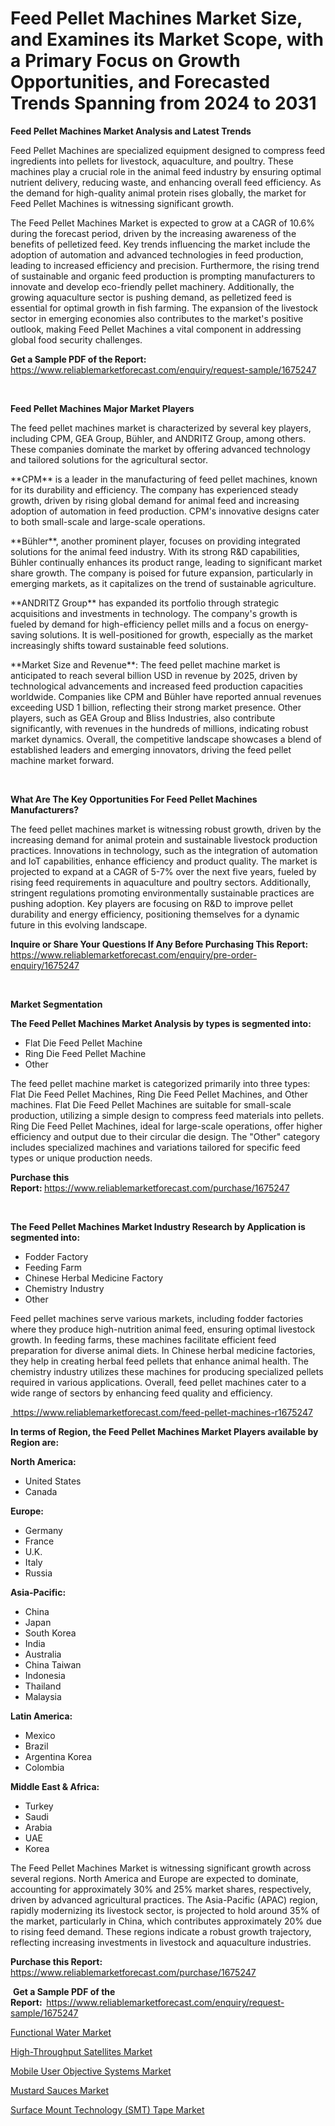 <p><h1>Feed Pellet Machines Market Size, and Examines its Market Scope, with a Primary Focus on Growth Opportunities, and Forecasted Trends Spanning from 2024 to 2031</h1></p><p><strong>Feed Pellet Machines Market Analysis and Latest Trends</strong></p>
<p><p>Feed Pellet Machines are specialized equipment designed to compress feed ingredients into pellets for livestock, aquaculture, and poultry. These machines play a crucial role in the animal feed industry by ensuring optimal nutrient delivery, reducing waste, and enhancing overall feed efficiency. As the demand for high-quality animal protein rises globally, the market for Feed Pellet Machines is witnessing significant growth.</p><p>The Feed Pellet Machines Market is expected to grow at a CAGR of 10.6% during the forecast period, driven by the increasing awareness of the benefits of pelletized feed. Key trends influencing the market include the adoption of automation and advanced technologies in feed production, leading to increased efficiency and precision. Furthermore, the rising trend of sustainable and organic feed production is prompting manufacturers to innovate and develop eco-friendly pellet machinery. Additionally, the growing aquaculture sector is pushing demand, as pelletized feed is essential for optimal growth in fish farming. The expansion of the livestock sector in emerging economies also contributes to the market's positive outlook, making Feed Pellet Machines a vital component in addressing global food security challenges.</p></p>
<p><strong>Get a Sample PDF of the Report:&nbsp;</strong> <a href="https://www.reliablemarketforecast.com/enquiry/request-sample/1675247?utm_campaign=1130&utm_medium=2&utm_source=Github&utm_content=ia&utm_term=10102024&utm_id=feed-pellet-machines">https://www.reliablemarketforecast.com/enquiry/request-sample/1675247</a></p>
<p>&nbsp;</p>
<p><strong>Feed Pellet Machines Major Market Players</strong></p>
<p><p>The feed pellet machines market is characterized by several key players, including CPM, GEA Group, Bühler, and ANDRITZ Group, among others. These companies dominate the market by offering advanced technology and tailored solutions for the agricultural sector.</p><p>**CPM** is a leader in the manufacturing of feed pellet machines, known for its durability and efficiency. The company has experienced steady growth, driven by rising global demand for animal feed and increasing adoption of automation in feed production. CPM's innovative designs cater to both small-scale and large-scale operations.</p><p>**Bühler**, another prominent player, focuses on providing integrated solutions for the animal feed industry. With its strong R&D capabilities, Bühler continually enhances its product range, leading to significant market share growth. The company is poised for future expansion, particularly in emerging markets, as it capitalizes on the trend of sustainable agriculture.</p><p>**ANDRITZ Group** has expanded its portfolio through strategic acquisitions and investments in technology. The company's growth is fueled by demand for high-efficiency pellet mills and a focus on energy-saving solutions. It is well-positioned for growth, especially as the market increasingly shifts toward sustainable feed solutions.</p><p>**Market Size and Revenue**: The feed pellet machine market is anticipated to reach several billion USD in revenue by 2025, driven by technological advancements and increased feed production capacities worldwide. Companies like CPM and Bühler have reported annual revenues exceeding USD 1 billion, reflecting their strong market presence. Other players, such as GEA Group and Bliss Industries, also contribute significantly, with revenues in the hundreds of millions, indicating robust market dynamics. Overall, the competitive landscape showcases a blend of established leaders and emerging innovators, driving the feed pellet machine market forward.</p></p>
<p>&nbsp;</p>
<p><strong>What Are The Key Opportunities For Feed Pellet Machines Manufacturers?</strong></p>
<p><p>The feed pellet machines market is witnessing robust growth, driven by the increasing demand for animal protein and sustainable livestock production practices. Innovations in technology, such as the integration of automation and IoT capabilities, enhance efficiency and product quality. The market is projected to expand at a CAGR of 5-7% over the next five years, fueled by rising feed requirements in aquaculture and poultry sectors. Additionally, stringent regulations promoting environmentally sustainable practices are pushing adoption. Key players are focusing on R&D to improve pellet durability and energy efficiency, positioning themselves for a dynamic future in this evolving landscape.</p></p>
<p><strong>Inquire or Share Your Questions If Any Before Purchasing This Report:</strong> <a href="https://www.reliablemarketforecast.com/enquiry/pre-order-enquiry/1675247?utm_campaign=1130&utm_medium=2&utm_source=Github&utm_content=ia&utm_term=10102024&utm_id=feed-pellet-machines">https://www.reliablemarketforecast.com/enquiry/pre-order-enquiry/1675247</a></p>
<p>&nbsp;</p>
<p><strong>Market Segmentation</strong></p>
<p><strong>The Feed Pellet Machines Market Analysis by types is segmented into:</strong></p>
<p><ul><li>Flat Die Feed Pellet Machine</li><li>Ring Die Feed Pellet Machine</li><li>Other</li></ul></p>
<p><p>The feed pellet machine market is categorized primarily into three types: Flat Die Feed Pellet Machines, Ring Die Feed Pellet Machines, and Other machines. Flat Die Feed Pellet Machines are suitable for small-scale production, utilizing a simple design to compress feed materials into pellets. Ring Die Feed Pellet Machines, ideal for large-scale operations, offer higher efficiency and output due to their circular die design. The "Other" category includes specialized machines and variations tailored for specific feed types or unique production needs.</p></p>
<p><strong>Purchase this Report:&nbsp;</strong><a href="https://www.reliablemarketforecast.com/purchase/1675247?utm_campaign=1130&utm_medium=2&utm_source=Github&utm_content=ia&utm_term=10102024&utm_id=feed-pellet-machines">https://www.reliablemarketforecast.com/purchase/1675247</a></p>
<p>&nbsp;</p>
<p><strong>The Feed Pellet Machines Market Industry Research by Application is segmented into:</strong></p>
<p><ul><li>Fodder Factory</li><li>Feeding Farm</li><li>Chinese Herbal Medicine Factory</li><li>Chemistry Industry</li><li>Other</li></ul></p>
<p><p>Feed pellet machines serve various markets, including fodder factories where they produce high-nutrition animal feed, ensuring optimal livestock growth. In feeding farms, these machines facilitate efficient feed preparation for diverse animal diets. In Chinese herbal medicine factories, they help in creating herbal feed pellets that enhance animal health. The chemistry industry utilizes these machines for producing specialized pellets required in various applications. Overall, feed pellet machines cater to a wide range of sectors by enhancing feed quality and efficiency.</p></p>
<p><a href="https://www.reliablemarketforecast.com/feed-pellet-machines-r1675247?utm_campaign=1130&utm_medium=2&utm_source=Github&utm_content=ia&utm_term=10102024&utm_id=feed-pellet-machines">&nbsp;https://www.reliablemarketforecast.com/feed-pellet-machines-r1675247</a></p>
<p><strong>In terms of Region, the Feed Pellet Machines Market Players available by Region are:</strong></p>
<p>
    <p> <strong> North America: </strong>
        <ul>
            <li>United States</li>
            <li>Canada</li>
        </ul>
        </p> 
    <p> <strong> Europe: </strong>
        <ul>
            <li>Germany</li>
            <li>France</li>
            <li>U.K.</li>
            <li>Italy</li>
            <li>Russia</li>
        </ul>
        </p> 
    <p> <strong> Asia-Pacific: </strong>
        <ul>
            <li>China</li>
            <li>Japan</li>
            <li>South Korea</li>
            <li>India</li>
            <li>Australia</li>
            <li>China Taiwan</li>
            <li>Indonesia</li>
            <li>Thailand</li>
            <li>Malaysia</li>
        </ul>
        </p> 
    <p> <strong> Latin America: </strong>
        <ul>
            <li>Mexico</li>
            <li>Brazil</li>
            <li>Argentina Korea</li>
            <li>Colombia</li>
        </ul>
        </p> 
    <p> <strong> Middle East & Africa: </strong>
        <ul>
            <li>Turkey</li>
            <li>Saudi</li>
            <li>Arabia</li>
            <li>UAE</li>
            <li>Korea</li>
        </ul>
    </p>
    </p>
<p><p>The Feed Pellet Machines Market is witnessing significant growth across several regions. North America and Europe are expected to dominate, accounting for approximately 30% and 25% market shares, respectively, driven by advanced agricultural practices. The Asia-Pacific (APAC) region, rapidly modernizing its livestock sector, is projected to hold around 35% of the market, particularly in China, which contributes approximately 20% due to rising feed demand. These regions indicate a robust growth trajectory, reflecting increasing investments in livestock and aquaculture industries.</p></p>
<p><strong>Purchase this Report: </strong><a href="https://www.reliablemarketforecast.com/purchase/1675247?utm_campaign=1130&utm_medium=2&utm_source=Github&utm_content=ia&utm_term=10102024&utm_id=feed-pellet-machines">https://www.reliablemarketforecast.com/purchase/1675247</a></p>
<p>&nbsp;<strong>Get a Sample PDF of the Report:&nbsp;&nbsp;</strong><a href="https://www.reliablemarketforecast.com/enquiry/request-sample/1675247?utm_campaign=1130&utm_medium=2&utm_source=Github&utm_content=ia&utm_term=10102024&utm_id=feed-pellet-machines">https://www.reliablemarketforecast.com/enquiry/request-sample/1675247</a></p>
<p><strong></strong></p>
<p><p><a href="https://issuu.com/reportprime-2/docs/functional-water-market-size-2030.p_9c9d9dda654d4f?utm_campaign=1130&utm_medium=2&utm_source=Github&utm_content=ia&utm_term=10102024&utm_id=feed-pellet-machines">Functional Water Market</a></p><p><a href="https://www.linkedin.com/pulse/what-innovations-market-trends-shaping-high-throughput-satellites-l6fdc?utm_campaign=1130&utm_medium=2&utm_source=Github&utm_content=ia&utm_term=10102024&utm_id=feed-pellet-machines">High-Throughput Satellites Market</a></p><p><a href="https://www.linkedin.com/pulse/mobile-user-objective-systems-market-trends-detailed-study-its-qep0f?utm_campaign=1130&utm_medium=2&utm_source=Github&utm_content=ia&utm_term=10102024&utm_id=feed-pellet-machines">Mobile User Objective Systems Market</a></p><p><a href="https://issuu.com/reportprime-2/docs/mustard-sauces-market-size-2030.ppt_8c97efeebdf7f7?utm_campaign=1130&utm_medium=2&utm_source=Github&utm_content=ia&utm_term=10102024&utm_id=feed-pellet-machines">Mustard Sauces Market</a></p><p><a href="https://github.com/diedrer4btm/Market-Research-Report-List-1/blob/main/surface-mount-technology-smt-tape-market.md?utm_campaign=1130&utm_medium=2&utm_source=Github&utm_content=ia&utm_term=10102024&utm_id=feed-pellet-machines">Surface Mount Technology (SMT) Tape Market</a></p></p>